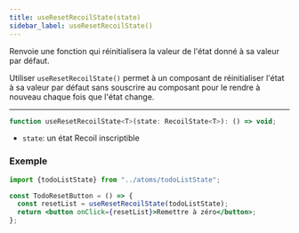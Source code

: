 ```yaml
---
title: useResetRecoilState(state)
sidebar_label: useResetRecoilState()
---
```


Renvoie une fonction qui réinitialisera la valeur de l'état donné à sa valeur par défaut.

Utiliser `useResetRecoilState()` permet à un composant de réinitialiser l'état à sa valeur par défaut sans souscrire au composant pour le rendre à nouveau chaque fois que l'état change.

---

```jsx
function useResetRecoilState<T>(state: RecoilState<T>): () => void;
```

- `state`: un état Recoil inscriptible

### Exemple

```jsx
import {todoListState} from "../atoms/todoListState";

const TodoResetButton = () => {
  const resetList = useResetRecoilState(todoListState);
  return <button onClick={resetList}>Remettre à zéro</button>;
};
```
